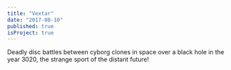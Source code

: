 ```yaml
---
title: "Vextar"
date: "2017-08-10"
published: true
isProject: true
---
```

Deadly disc  battles between cyborg clones in space over a black hole in the year 3020, the strange sport of the distant future!